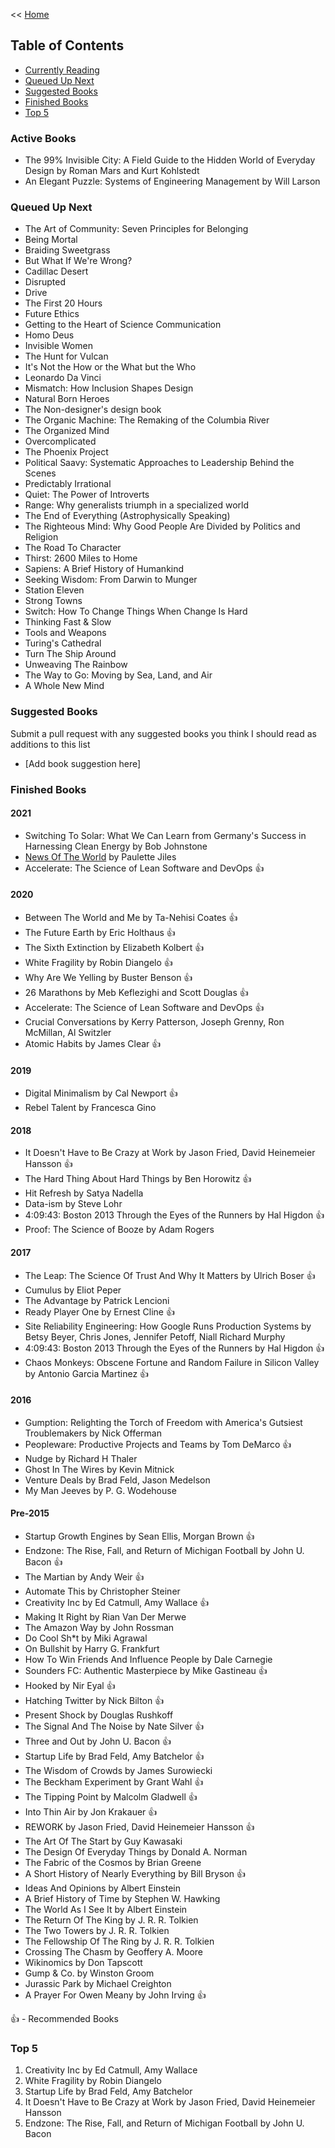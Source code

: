 << [Home](https://github.com/dubrie/public)

## Table of Contents

- [Currently Reading](#currently-reading)
- [Queued Up Next](#queued-up-next)
- [Suggested Books](#suggested-books)
- [Finished Books](#finished-books)
- [Top 5](#top-5)

### Active Books

- The 99% Invisible City: A Field Guide to the Hidden World of Everyday Design by Roman Mars and Kurt Kohlstedt
- An Elegant Puzzle: Systems of Engineering Management by Will Larson
### Queued Up Next

- The Art of Community: Seven Principles for Belonging  
- Being Mortal
- Braiding Sweetgrass 
- But What If We're Wrong?
- Cadillac Desert
- Disrupted  
- Drive
- The First 20 Hours
- Future Ethics
- Getting to the Heart of Science Communication  
- Homo Deus
- Invisible Women
- The Hunt for Vulcan
- It's Not the How or the What but the Who
- Leonardo Da Vinci  
- Mismatch: How Inclusion Shapes Design  
- Natural Born Heroes
- The Non-designer's design book  
- The Organic Machine: The Remaking of the Columbia River
- The Organized Mind
- Overcomplicated
- The Phoenix Project
- Political Saavy: Systematic Approaches to Leadership Behind the Scenes
- Predictably Irrational
- Quiet: The Power of Introverts
- Range: Why generalists triumph in a specialized world
- The End of Everything (Astrophysically Speaking) 
- The Righteous Mind: Why Good People Are Divided by Politics and Religion
- The Road To Character
- Thirst: 2600 Miles to Home
- Sapiens: A Brief History of Humankind
- Seeking Wisdom: From Darwin to Munger
- Station Eleven
- Strong Towns
- Switch: How To Change Things When Change Is Hard
- Thinking Fast & Slow
- Tools and Weapons
- Turing's Cathedral
- Turn The Ship Around 
- Unweaving The Rainbow
- The Way to Go: Moving by Sea, Land, and Air 
- A Whole New Mind  

### Suggested Books

Submit a pull request with any suggested books you think I should read as additions to this list
- [Add book suggestion here]

### Finished Books

#### 2021
- Switching To Solar: What We Can Learn from Germany's Success in Harnessing Clean Energy by Bob Johnstone  
- [News Of The World](/archive/books/news-of-the-world.md) by Paulette Jiles
- Accelerate: The Science of Lean Software and DevOps :thumbsup:

#### 2020
- Between The World and Me by Ta-Nehisi Coates :thumbsup:
- The Future Earth by Eric Holthaus :thumbsup:
- The Sixth Extinction by Elizabeth Kolbert :thumbsup:
- White Fragility by Robin Diangelo :thumbsup: 
- Why Are We Yelling by Buster Benson :thumbsup:
- 26 Marathons by Meb Keflezighi and Scott Douglas :thumbsup:
- Accelerate: The Science of Lean Software and DevOps :thumbsup:
- Crucial Conversations by Kerry Patterson, Joseph Grenny, Ron McMillan, Al Switzler  
- Atomic Habits by James Clear :thumbsup:  

#### 2019
- Digital Minimalism by Cal Newport :thumbsup:
- Rebel Talent by Francesca Gino  

#### 2018
- It Doesn't Have to Be Crazy at Work by Jason Fried, David Heinemeier Hansson :thumbsup:  
- The Hard Thing About Hard Things by Ben Horowitz :thumbsup:   
- Hit Refresh by Satya Nadella  
- Data-ism by Steve Lohr  
- 4:09:43: Boston 2013 Through the Eyes of the Runners by Hal Higdon :thumbsup:   
- Proof: The Science of Booze by Adam Rogers  

#### 2017
- The Leap: The Science Of Trust And Why It Matters by Ulrich Boser :thumbsup:  
- Cumulus by Eliot Peper  
- The Advantage by Patrick Lencioni  
- Ready Player One by Ernest Cline :thumbsup:  
- Site Reliability Engineering: How Google Runs Production Systems by Betsy Beyer, Chris Jones, Jennifer Petoff, Niall Richard Murphy
- 4:09:43: Boston 2013 Through the Eyes of the Runners by Hal Higdon :thumbsup:  
- Chaos Monkeys: Obscene Fortune and Random Failure in Silicon Valley by Antonio Garcia Martinez :thumbsup:   

#### 2016
- Gumption: Relighting the Torch of Freedom with America's Gutsiest Troublemakers by Nick Offerman
- Peopleware: Productive Projects and Teams by Tom DeMarco :thumbsup:
- Nudge by Richard H Thaler
- Ghost In The Wires by Kevin Mitnick
- Venture Deals by Brad Feld, Jason Medelson
- My Man Jeeves by P. G. Wodehouse

#### Pre-2015
- Startup Growth Engines by Sean Ellis, Morgan Brown :thumbsup:
- Endzone: The Rise, Fall, and Return of Michigan Football by John U. Bacon :thumbsup:
- The Martian by Andy Weir :thumbsup:
- Automate This by Christopher Steiner
- Creativity Inc by Ed Catmull, Amy Wallace :thumbsup:
- Making It Right by Rian Van Der Merwe
- The Amazon Way by John Rossman
- Do Cool Sh*t by Miki Agrawal
- On Bullshit by Harry G. Frankfurt
- How To Win Friends And Influence People by Dale Carnegie
- Sounders FC: Authentic Masterpiece by Mike Gastineau :thumbsup:
- Hooked by Nir Eyal :thumbsup:
- Hatching Twitter by Nick Bilton :thumbsup:
- Present Shock by Douglas Rushkoff
- The Signal And The Noise by Nate Silver :thumbsup:
- Three and Out by John U. Bacon :thumbsup:
- Startup Life by Brad Feld, Amy Batchelor :thumbsup:
- The Wisdom of Crowds by James Surowiecki
- The Beckham Experiment by Grant Wahl :thumbsup:
- The Tipping Point by Malcolm Gladwell :thumbsup:
- Into Thin Air by Jon Krakauer :thumbsup:
- REWORK by Jason Fried, David Heinemeier Hansson :thumbsup:
- The Art Of The Start by Guy Kawasaki
- The Design Of Everyday Things by Donald A. Norman
- The Fabric of the Cosmos by Brian Greene
- A Short History of Nearly Everything by Bill Bryson :thumbsup:
- Ideas And Opinions by Albert Einstein
- A Brief History of Time by Stephen W. Hawking
- The World As I See It by Albert Einstein
- The Return Of The King by J. R. R. Tolkien
- The Two Towers by J. R. R. Tolkien
- The Fellowship Of The Ring by J. R. R. Tolkien
- Crossing The Chasm by Geoffery A. Moore
- Wikinomics by Don Tapscott
- Gump & Co. by Winston Groom
- Jurassic Park by Michael Creighton
- A Prayer For Owen Meany by John Irving :thumbsup:

:thumbsup: - Recommended Books

### Top 5

1. Creativity Inc by Ed Catmull, Amy Wallace
1. White Fragility by Robin Diangelo
1. Startup Life by Brad Feld, Amy Batchelor
1. It Doesn't Have to Be Crazy at Work by Jason Fried, David Heinemeier Hansson 
1. Endzone: The Rise, Fall, and Return of Michigan Football by John U. Bacon
